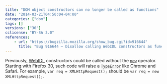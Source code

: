 ```yaml
---
title: "DOM object constructors can no longer be called as functions"
date: "2014-03-21T04:50:04-04:00"
categories: ["dom"]
tags: []
versions: ["30"]
cclicense: "BY-SA 3.0"
references:
    - url: "https://bugzilla.mozilla.org/show_bug.cgi?id=916644"
      title: "Bug 916644 – Disallow calling WebIDL constructors as functions on the web"
---
```

Previously, [WebIDL](https://dxr.mozilla.org/mozilla-central/source/dom/webidl/) constructors could be called without the [`new`](https://developer.mozilla.org/en-US/docs/Web/JavaScript/Reference/Operators/new) operator. Starting with Firefox 30, such code will raise a [`TypeError`](https://developer.mozilla.org/en-US/docs/Web/JavaScript/Reference/Global_Objects/TypeError) like Chrome and Safari. For example, `var req = XMLHttpRequest();` should be `var req = new XMLHttpRequest();`.
